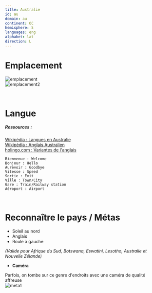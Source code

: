 ```yaml
---
title: Australie
id: au
domain: au
continent: OC
hemisphere: S
languages: eng
alphabet: lat
direction: L
---
```


# Emplacement

![emplacement](https://upload.wikimedia.org/wikipedia/commons/thumb/d/da/Australia_with_AAT_%28orthographic_projection%29.svg/200px-Australia_with_AAT_%28orthographic_projection%29.svg.png)  
![emplacement2](https://upload.wikimedia.org/wikipedia/commons/c/cc/Carte_d%27Australie.png)

<br/>

# Langue

##### Ressources :

[Wikipédia : Langues en Australie](https://fr.wikipedia.org/wiki/Australie#Langues)  
[Wikipédia : Anglais Australien](https://fr.wikipedia.org/wiki/Anglais_australien)  
[holingo.com : Variantes de l'anglais](https://www.holingo.com/fr/actualites/les-variantes-de-langlais)

```
Bienvenue : Welcome
Bonjour : Hello 
Aurevoir : Goodbye 
Vitesse : Speed
Sortie : Exit
Ville : Town/City
Gare : Train/Railway station
Aéroport : Airport
```

<br/>

# Reconnaître le pays / Métas

- Soleil au nord 
- Anglais
- Roule à gauche

_(Valide pour Afrique du Sud, Botswana, Eswatini, Lesotho, Australie et Nouvelle Zélande)_

- **Caméra**

Parfois, on tombe sur ce genre d'endroits avec une caméra de qualité affreuse  
![meta1](/images/au_geoguessr.png)
